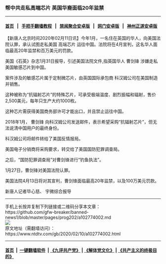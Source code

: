 ### 帮中共走私高端芯片 英国华裔面临20年监禁
------------------------

#### [首页](https://github.com/gfw-breaker/banned-news1/blob/master/README.md) &nbsp;&nbsp;|&nbsp;&nbsp; [手把手翻墙教程](https://github.com/gfw-breaker/guides/wiki) &nbsp;&nbsp;|&nbsp;&nbsp; [禁闻聚合安卓版](https://github.com/gfw-breaker/bn-android) &nbsp;&nbsp;|&nbsp;&nbsp; [网门安卓版](https://github.com/oGate2/oGate) &nbsp;&nbsp;|&nbsp;&nbsp; [神州正道安卓版](https://github.com/SzzdOgate/update) 



<div><div class="post_content" itemprop="articleBody">
 <p>
  【新唐人北京时间2020年02月11日讯】今年1月，一名住在英国的华人，向美国法院认罪，承认试图走私美国
  <ok href="https://www.ntdtv.com/gb/高端芯片.htm">
   高端芯片
  </ok>
  运往中国。法院将在4月宣判，这名华人面临最高20年监禁和百万美元的罚款。
 </p>
 <p>
  美国《石英》杂志1月31日报导，引述美国法院文件,指英国华人
  <ok href="https://www.ntdtv.com/gb/曹剑锋.htm">
   曹剑锋
  </ok>
  <ok href="https://www.ntdtv.com/gb/涉嫌走私.htm">
   涉嫌走私
  </ok>
  美国敏感芯片到中国。
 </p>
 <p>
  案件涉及的敏感芯片属于定制微芯片，由英国国际承包商 科汉姆公司在美国制造并销售。
 </p>
 <p>
  这种被称为“抗辐射芯片”的特殊芯片，可承受极端温度、剧烈振幅和辐射，售价2,500美元，每年只生产大约1000枚。
 </p>
 <p>
  这种芯片需获得美国商务部许可才能出口，并且禁止运往中国。
 </p>
 <p>
  2018年1月，
  <ok href="https://www.ntdtv.com/gb/曹剑锋.htm">
   曹剑锋
  </ok>
  向科汉姆公司发送邮件，表示希望采购“抗辐射芯片”，但无法说清中国用户的最终身份。
 </p>
 <p>
  科汉姆公司将邮件转给了美国反情报局。
 </p>
 <p>
  美国电子分销商将采购要求，转交给了美国国防犯罪调查局。
 </p>
 <p>
  之后，“国防犯罪调查局”对曹剑锋进行“钓鱼执法”。
 </p>
 <p>
  1月27日，曹剑锋对美国法院认罪。
 </p>
 <p>
  美国法院4月13日将对其宣判，曹剑锋面临最高20年监禁，以及100万美元罚款。
 </p>
 <p>
  新唐人记者毕心慈、 宇微综合报导
 </p>
 <div class="single_ad">
 </div>
</div>
</div>
<hr/>
手机上长按并复制下列链接或二维码分享本文章：<br/>
https://github.com/gfw-breaker/banned-news1/blob/master/pages/prog202/a102774002.md <br/>
<a href='https://github.com/gfw-breaker/banned-news1/blob/master/pages/prog202/a102774002.md'><img src='https://github.com/gfw-breaker/banned-news1/blob/master/pages/prog202/a102774002.md.png'/></a> <br/>
原文地址（需翻墙访问）：https://www.ntdtv.com/gb/2020/02/10/a102774002.html


------------------------
#### [首页](https://github.com/gfw-breaker/banned-news1/blob/master/README.md) &nbsp;|&nbsp; [一键翻墙软件](https://github.com/gfw-breaker/nogfw/blob/master/README.md) &nbsp;| [《九评共产党》](https://github.com/gfw-breaker/9ping.md/blob/master/README.md#九评之一评共产党是什么) | [《解体党文化》](https://github.com/gfw-breaker/jtdwh.md/blob/master/README.md) | [《共产主义的终极目的》](https://github.com/gfw-breaker/gczydzjmd.md/blob/master/README.md)


<img src='http://gfw-breaker.win/banned-news/pages/prog202/a102774002.md' width='0px' height='0px'/>